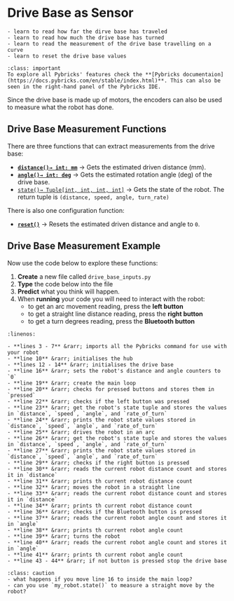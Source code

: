 # Drive Base as Sensor

```{topic} In this lesson you will:
- learn to read how far the dirve base has traveled
- learn to read how much the drive base has turned
- learn to read the measurement of the drive base travelling on a curve
- learn to reset the drive base values
```

```{admonition} Pybrick Documentation
:class: important
To explore all Pybricks' features check the **[Pybricks documentaion](https://docs.pybricks.com/en/stable/index.html)**. This can also be seen in the right-hand panel of the Pybricks IDE.
```

Since the drive base is made up of motors, the encoders can also be used to measure what the robot has done.

## Drive Base Measurement Functions

There are three functions that can extract measurements from the drive base:

- **[`distance()→ int: mm`](https://docs.pybricks.com/en/stable/robotics.html#pybricks.robotics.DriveBase.distance)** &rarr; Gets the estimated driven distance (mm).
- **[`angle()→ int: deg`](https://docs.pybricks.com/en/stable/robotics.html#pybricks.robotics.DriveBase.angle)** &rarr; Gets the estimated rotation angle (deg) of the drive base.
- [`state()→ Tuple[int, int, int, int]`](https://docs.pybricks.com/en/stable/robotics.html#pybricks.robotics.DriveBase.state) &rarr; Gets the state of the robot. The return tuple is `(distance, speed, angle, turn_rate)`

There is also one configuration function:

- **[`reset()`](https://docs.pybricks.com/en/stable/robotics.html#pybricks.robotics.DriveBase.reset)** &rarr; Resets the estimated driven distance and angle to `0`.

## Drive Base Measurement Example

Now use the code below to explore these functions:

1. **Create** a new file called `drive_base_inputs.py`
2. **Type** the code below into the file
3. **Predict** what you think will happen.
4. When **running** your code you will need to interact with the robot:
    - to get an arc movement reading, press the **left button**
    - to get a straight line distance reading, press the **right button**
    - to get a turn degrees reading, press the **Bluetooth button**

```{literalinclude} ./python_files/drive_base_input.py
:linenos:
```

```{admonition} Investigate
- **lines 3 - 7** &rarr; imports all the Pybricks command for use with your robot
- **line 10** &rarr; initialises the hub
- **lines 12 - 14** &rarr; initialises the drive base
- **line 16** &rarr; sets the robot's distance and angle counters to `0`
- **line 19** &rarr; create the main loop
- **line 20** &rarr; checks for pressed buttons and stores them in `pressed`
- **line 22** &rarr; checks if the left button was pressed
- **line 23** &rarr; get the robot's state tuple and stores the values in `distance`, `speed`, `angle`, and `rate_of_turn`
- **line 24** &rarr; prints the robot state values stored in `distance`, `speed`, `angle`, and `rate_of_turn`
- **line 25** &rarr; drives the robot in an arc
- **line 26** &rarr; get the robot's state tuple and stores the values in `distance`, `speed`, `angle`, and `rate_of_turn`
- **line 27** &rarr; prints the robot state values stored in `distance`, `speed`, `angle`, and `rate_of_turn`
- **line 29** &rarr; checks if the right button is pressed
- **line 30** &rarr; reads the current robot distance count and stores it in `distance`
- **line 31** &rarr; prints th current robot distance count
- **line 32** &rarr; moves the robot in a straight line
- **line 33** &rarr; reads the current robot distance count and stores it in `distance`
- **line 34** &rarr; prints th current robot distance count
- **line 36** &rarr; checks if the Bluetooth button is pressed
- **line 37** &rarr; reads the current robot angle count and stores it in `angle`
- **line 38** &rarr; prints th current robot angle count
- **line 39** &rarr; turns the robot
- **line 40** &rarr; reads the current robot angle count and stores it in `angle`
- **line 41** &rarr; prints th current robot angle count
- **line 43 - 44** &rarr; if not button is pressed stop the drive base
```

```{admonition} Modify
:class: caution
- what happens if you move line 16 to inside the main loop?
- can you use `my_robot.state()` to measure a straight move by the robot?
```
